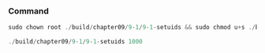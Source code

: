 ### Command

```c
sudo chown root ./build/chapter09/9-1/9-1-setuids && sudo chmod u+s ./build/chapter09/9-1/9-1-setuids

./build/chapter09/9-1/9-1-setuids 1000
```
                                                                                                                                   